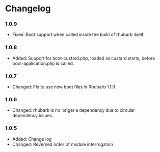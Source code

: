 # Changelog

### 1.0.9

* Fixed:	Boot support when called inside the build of rhubarb itself.

### 1.0.8

* Added:	Support for boot-custard.php, loaded as custard starts, before boot-application.php is called.

### 1.0.7

* Changed:	Fix to use new boot files in Rhubarb 1.1.0

### 1.0.6

* Changed:   	rhubarb is no longer a dependency due to circular dependency issues.

### 1.0.5

* Added: 	Change log
* Changed:	Reversed order of module interrogation

